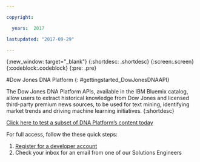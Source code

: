 ```yaml
---

copyright:

  years:  2017

lastupdated: "2017-09-29"

---
```


{:new_window: target="_blank"}
{:shortdesc: .shortdesc}
{:screen:.screen}
{:codeblock:.codeblock}
{:pre: .pre}

<!-- The name of this file should remain index.md -->

#Dow Jones DNA Platform
{: #gettingstarted_DowJonesDNAAPI}

The Dow Jones DNA Platform APIs, available in the IBM Bluemix catalog, allow users to extract historical knowledge from Dow Jones and licensed third-party premium news sources, to be used for text mining, identifying market trends and driving machine learning initiatives.
{:shortdesc}

[Click here to test a subset of DNA Platform’s content today](https://bigquery.cloud.google.com/dataset/dowjones-com:sample)

For full access, follow the these quick steps: 

1. [Register for a developer account](http://go.dowjones.com/ibm-bluemix)  
2. Check your inbox for an email from one of our Solutions Engineers
  
<!-- Related links section: still REQUIRED but moved to toc file (in your same folder).  Edit there.
-->
